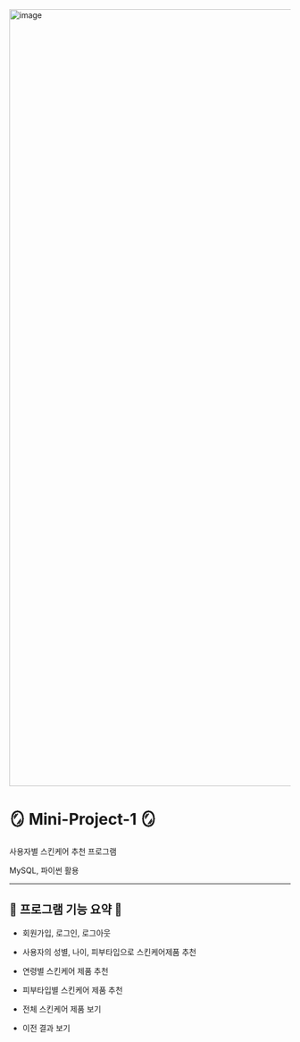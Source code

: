 <img width="1390" alt="image" src="https://user-images.githubusercontent.com/117002193/224115331-8ddeed03-4346-4adb-bc5c-9137ae30e0cb.png">


<br>

<h1>🪞  Mini-Project-1  🪞</h1>

<p>사용자별 스킨케어 추천 프로그램</p>

<p>MySQL, 파이썬 활용</p><hr>


<h2>🧴 프로그램 기능 요약 🧴</h2>

- 회원가입, 로그인, 로그아웃

- 사용자의 성별, 나이, 피부타입으로 스킨케어제품 추천

- 연령별 스킨케어 제품 추천

- 피부타입별 스킨케어 제품 추천

- 전체 스킨케어 제품 보기 

- 이전 결과 보기


